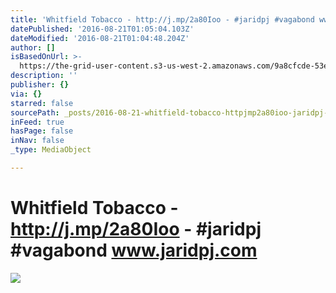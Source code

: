 ```yaml
---
title: 'Whitfield Tobacco - http://j.mp/2a80Ioo - #jaridpj #vagabond www.jaridpj.com'
datePublished: '2016-08-21T01:05:04.103Z'
dateModified: '2016-08-21T01:04:48.204Z'
author: []
isBasedOnUrl: >-
  https://the-grid-user-content.s3-us-west-2.amazonaws.com/9a8cfcde-53ec-4043-a5d9-1199e663901c.jpg
description: ''
publisher: {}
via: {}
starred: false
sourcePath: _posts/2016-08-21-whitfield-tobacco-httpjmp2a80ioo-jaridpj-vagabond.md
inFeed: true
hasPage: false
inNav: false
_type: MediaObject

---
```

# Whitfield Tobacco - http://j.mp/2a80Ioo - \#jaridpj \#vagabond www.jaridpj.com
![](https://the-grid-user-content.s3-us-west-2.amazonaws.com/9a8cfcde-53ec-4043-a5d9-1199e663901c.jpg)